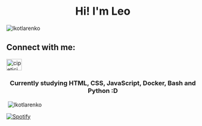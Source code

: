 <!-- Thanks to https://github.com/rahuldkjain/github-profile-readme-generator -->
<h1 align="center">Hi! I'm Leo</h1>

<p align="left"> <img src="https://komarev.com/ghpvc/?username=lkotlarenko&label=Profile%20views&color=0e75b6&style=flat" alt="lkotlarenko" /> </p>

<h2 align="left">Connect with me:</h2>
<p align="left">
<a href="https://twitter.com/cipetici" target="blank"><img align="center" src="https://raw.githubusercontent.com/rahuldkjain/github-profile-readme-generator/master/src/images/icons/Social/twitter.svg" alt="cipetici" height="30" width="40" /></a>
</p>
<h3 align="center">Currently studying HTML, CSS, JavaScript, Docker, Bash and Python :D</h3>
<p>&nbsp;<img align="center" src="https://github-readme-stats.vercel.app/api?username=lkotlarenko&show_icons=true&theme=dark&locale=en" alt="lkotlarenko" /></p>
<!-- Spotify Now Playing Card https://github.com/novatorem/novatorem -->

[![Spotify](https://spotify-now-playing-lkotlarenko.vercel.app/api/spotify)](https://open.spotify.com/user/lkotlarenko)
